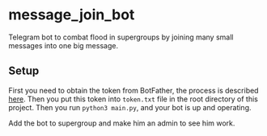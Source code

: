 # message_join_bot

Telegram bot to combat flood in supergroups
by joining many small messages
into one big message.

## Setup

First you need to obtain the token from BotFather,
the process is described
[here](https://core.telegram.org/bots#6-botfather).
Then you put this token into `token.txt` file in the root directory of this project.
Then you run `python3 main.py`, and your bot is up and operating.

Add the bot to supergroup and make him an admin to see him work.
